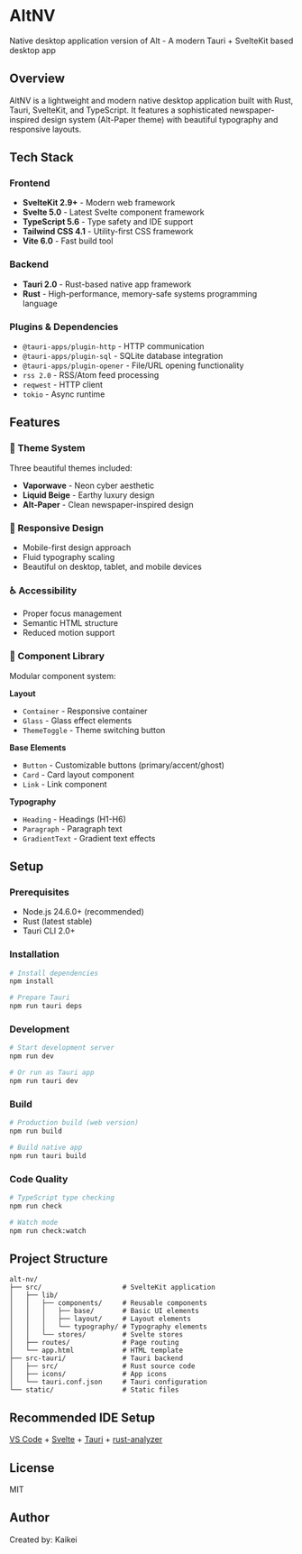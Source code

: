 # AltNV

Native desktop application version of Alt - A modern Tauri + SvelteKit based desktop app

## Overview

AltNV is a lightweight and modern native desktop application built with Rust, Tauri, SvelteKit, and TypeScript. It features a sophisticated newspaper-inspired design system (Alt-Paper theme) with beautiful typography and responsive layouts.

## Tech Stack

### Frontend
- **SvelteKit 2.9+** - Modern web framework
- **Svelte 5.0** - Latest Svelte component framework
- **TypeScript 5.6** - Type safety and IDE support
- **Tailwind CSS 4.1** - Utility-first CSS framework
- **Vite 6.0** - Fast build tool

### Backend
- **Tauri 2.0** - Rust-based native app framework
- **Rust** - High-performance, memory-safe systems programming language

### Plugins & Dependencies
- `@tauri-apps/plugin-http` - HTTP communication
- `@tauri-apps/plugin-sql` - SQLite database integration
- `@tauri-apps/plugin-opener` - File/URL opening functionality
- `rss 2.0` - RSS/Atom feed processing
- `reqwest` - HTTP client
- `tokio` - Async runtime

## Features

### 🎨 Theme System
Three beautiful themes included:
- **Vaporwave** - Neon cyber aesthetic
- **Liquid Beige** - Earthy luxury design
- **Alt-Paper** - Clean newspaper-inspired design

### 📱 Responsive Design
- Mobile-first design approach
- Fluid typography scaling
- Beautiful on desktop, tablet, and mobile devices

### ♿ Accessibility
- Proper focus management
- Semantic HTML structure
- Reduced motion support

### 🧩 Component Library
Modular component system:

**Layout**
- `Container` - Responsive container
- `Glass` - Glass effect elements
- `ThemeToggle` - Theme switching button

**Base Elements**
- `Button` - Customizable buttons (primary/accent/ghost)
- `Card` - Card layout component
- `Link` - Link component

**Typography**
- `Heading` - Headings (H1-H6)
- `Paragraph` - Paragraph text
- `GradientText` - Gradient text effects

## Setup

### Prerequisites
- Node.js 24.6.0+ (recommended)
- Rust (latest stable)
- Tauri CLI 2.0+

### Installation

```bash
# Install dependencies
npm install

# Prepare Tauri
npm run tauri deps
```

### Development

```bash
# Start development server
npm run dev

# Or run as Tauri app
npm run tauri dev
```

### Build

```bash
# Production build (web version)
npm run build

# Build native app
npm run tauri build
```

### Code Quality

```bash
# TypeScript type checking
npm run check

# Watch mode
npm run check:watch
```

## Project Structure

```
alt-nv/
├── src/                    # SvelteKit application
│   ├── lib/
│   │   ├── components/     # Reusable components
│   │   │   ├── base/       # Basic UI elements
│   │   │   ├── layout/     # Layout elements
│   │   │   └── typography/ # Typography elements
│   │   └── stores/         # Svelte stores
│   ├── routes/             # Page routing
│   └── app.html            # HTML template
├── src-tauri/              # Tauri backend
│   ├── src/                # Rust source code
│   ├── icons/              # App icons
│   └── tauri.conf.json     # Tauri configuration
└── static/                 # Static files
```

## Recommended IDE Setup

[VS Code](https://code.visualstudio.com/) + [Svelte](https://marketplace.visualstudio.com/items?itemName=svelte.svelte-vscode) + [Tauri](https://marketplace.visualstudio.com/items?itemName=tauri-apps.tauri-vscode) + [rust-analyzer](https://marketplace.visualstudio.com/items?itemName=rust-lang.rust-analyzer)

## License

MIT

## Author

Created by: Kaikei
